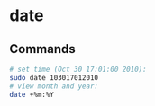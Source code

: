 # date

## Commands

```bash
# set time (Oct 30 17:01:00 2010):
sudo date 103017012010
# view month and year:
date +%m:%Y
```
